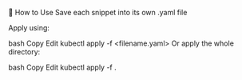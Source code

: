 🚀 How to Use
Save each snippet into its own .yaml file

Apply using:

bash
Copy
Edit
kubectl apply -f <filename.yaml>
Or apply the whole directory:

bash
Copy
Edit
kubectl apply -f .
